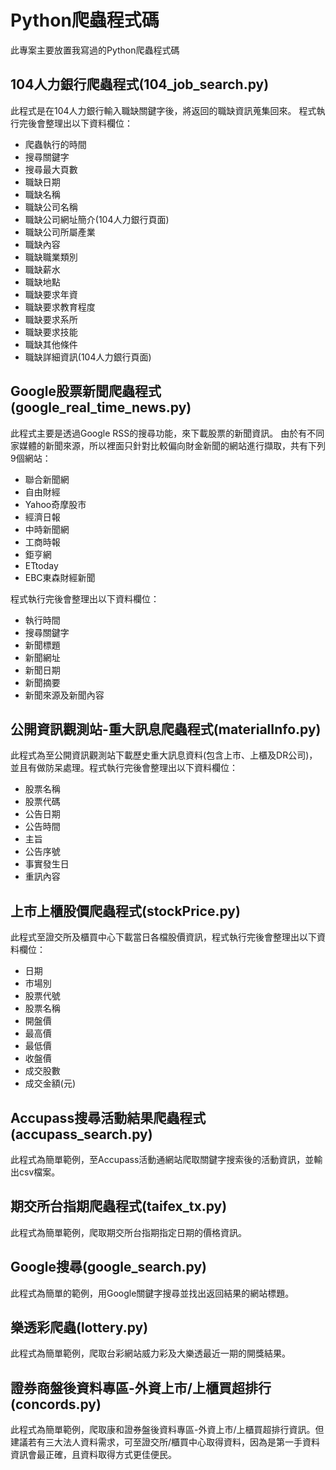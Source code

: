 # Python爬蟲程式碼

此專案主要放置我寫過的Python爬蟲程式碼

## 104人力銀行爬蟲程式(104_job_search.py)
此程式是在104人力銀行輸入職缺關鍵字後，將返回的職缺資訊蒐集回來。
程式執行完後會整理出以下資料欄位：
* 爬蟲執行的時間
* 搜尋關鍵字
* 搜尋最大頁數
* 職缺日期
* 職缺名稱
* 職缺公司名稱
* 職缺公司網址簡介(104人力銀行頁面)
* 職缺公司所屬產業
* 職缺內容
* 職缺職業類別
* 職缺薪水
* 職缺地點
* 職缺要求年資
* 職缺要求教育程度
* 職缺要求系所
* 職缺要求技能
* 職缺其他條件
* 職缺詳細資訊(104人力銀行頁面)

## Google股票新聞爬蟲程式(google_real_time_news.py)

此程式主要是透過Google RSS的搜尋功能，來下載股票的新聞資訊。
由於有不同家媒體的新聞來源，所以裡面只針對比較偏向財金新聞的網站進行擷取，共有下列9個網站：
* 聯合新聞網
* 自由財經
* Yahoo奇摩股市
* 經濟日報
* 中時新聞網
* 工商時報
* 鉅亨網
* ETtoday
* EBC東森財經新聞

程式執行完後會整理出以下資料欄位：
* 執行時間
* 搜尋關鍵字
* 新聞標題
* 新聞網址
* 新聞日期
* 新聞摘要
* 新聞來源及新聞內容

## 公開資訊觀測站-重大訊息爬蟲程式(materialInfo.py)

此程式為至公開資訊觀測站下載歷史重大訊息資料(包含上市、上櫃及DR公司)，並且有做防呆處理。程式執行完後會整理出以下資料欄位：
* 股票名稱
* 股票代碼
* 公告日期
* 公告時間
* 主旨
* 公告序號
* 事實發生日
* 重訊內容

## 上市上櫃股價爬蟲程式(stockPrice.py)

此程式至證交所及櫃買中心下載當日各檔股價資訊，程式執行完後會整理出以下資料欄位：
* 日期
* 市場別
* 股票代號
* 股票名稱
* 開盤價
* 最高價
* 最低價
* 收盤價
* 成交股數
* 成交金額(元)

## Accupass搜尋活動結果爬蟲程式(accupass_search.py)

此程式為簡單範例，至Accupass活動通網站爬取關鍵字搜索後的活動資訊，並輸出csv檔案。

## 期交所台指期爬蟲程式(taifex_tx.py)

此程式為簡單範例，爬取期交所台指期指定日期的價格資訊。

## Google搜尋(google_search.py)

此程式為簡單的範例，用Google關鍵字搜尋並找出返回結果的網站標題。

## 樂透彩爬蟲(lottery.py)

此程式為簡單範例，爬取台彩網站威力彩及大樂透最近一期的開獎結果。

## 證券商盤後資料專區-外資上市/上櫃買超排行(concords.py)

此程式為簡單範例，爬取康和證券盤後資料專區-外資上市/上櫃買超排行資訊。但建議若有三大法人資料需求，可至證交所/櫃買中心取得資料，因為是第一手資料資訊會最正確，且資料取得方式更佳便民。


